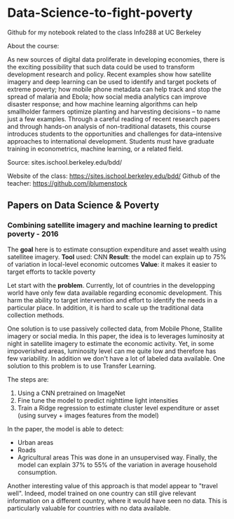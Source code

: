 # Data-Science-to-fight-poverty
Github for my notebook related to the class Info288 at UC Berkeley

About the course:

As new sources of digital data proliferate in developing economies, there is the exciting possibility that such data could be used to transform development research and policy. Recent examples show how satellite imagery and deep learning can be used to identify and target pockets of extreme poverty; how mobile phone metadata can help track and stop the spread of malaria and Ebola; how social media analytics can improve disaster response; and how machine learning algorithms can help smallholder farmers optimize planting and harvesting decisions – to name just a few examples. Through a careful reading of recent research papers and through hands-on analysis of non-traditional datasets, this course introduces students to the opportunities and challenges for data–intensive approaches to international development. Students must have graduate training in econometrics, machine learning, or a related field.

Source: sites.ischool.berkeley.edu/bdd/

Website of the class: https://sites.ischool.berkeley.edu/bdd/
Github of the teacher: https://github.com/jblumenstock

## Papers on Data Science & Poverty

### Combining satellite imagery and machine learning to predict poverty - 2016

The **goal** here is to estimate consuption expenditure and asset wealth using satellitee imagery.
**Tool** used: CNN
**Result**: the model can explain up to 75% of variation in local-level economic outcomes
**Value**: it makes it easier to target efforts to tackle poverty

Let start with the **problem**. Currently, lot of countries in the developping world have only few data available regarding economic development. This harm the ability to target intervention and effort to identify the needs in a particular place. In addition, it is hard to scale up the traditional data collection methods. 

One solution is to use passively collected data, from Mobile Phone, Stallite imagery or social media. In this paper, the idea is to leverages luminosity at night in satellite imagery to estimate the economic activity. Yet, in some impoverished areas, luminosity level can me quite low and therefore has few variability. In addition we don't have a lot of labeled data available. One solution to this problem is to use Transfer Learning. 

The steps are:
1. Using a CNN pretrained on ImageNet
2. Fine tune the model to predict nighttime light intensities
3. Train a Ridge regression to estimate cluster level expenditure or asset (using survey + images features from the model)

In the paper, the model is able to detect:
- Urban areas 
- Roads
- Agricultural areas
This was done in an unsupervised way. Finally, the model can explain 37% to 55% of the variation in average household consumption. 

Another interesting value of this approach is that model appear to "travel well". Indeed, model trained on one country can still give relevant information on a different country, where it would have seen no data. This is particularly valuable for countries with no data available.
